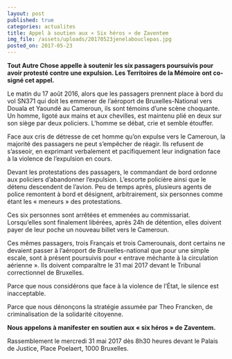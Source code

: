 ```yaml
---
layout: post
published: true
categories: actualites
title: Appel à soutien aux « Six héros » de Zaventem
img_file: /assets/uploads/20170523jenelabouclepas.jpg
posted_on: 2017-05-23
---
```

**Tout Autre Chose appelle à soutenir les six passagers poursuivis pour avoir protesté contre une expulsion. Les Territoires de la Mémoire ont co-signé cet appel.**

Le matin du 17 août 2016, alors que les passagers prennent place à bord du vol SN371 qui doit les emmener de l’aéroport de Bruxelles-National vers Douala et Yaoundé au Cameroun, ils sont témoins d’une scène choquante. Un homme, ligoté aux mains et aux chevilles, est maintenu plié en deux sur son siège par deux policiers. L’homme se débat, crie et semble étouffer.

Face aux cris de détresse de cet homme qu’on expulse vers le Cameroun, la majorité des passagers ne peut s’empêcher de réagir. Ils refusent de s’asseoir, en exprimant verbalement et pacifiquement leur indignation face à la violence de l’expulsion en cours.

Devant les protestations des passagers, le commandant de bord ordonne aux policiers d’abandonner l’expulsion. L’escorte policière ainsi que le détenu descendent de l’avion. Peu de temps après, plusieurs agents de police remontent à bord et désignent, arbitrairement, six personnes comme étant les « meneurs » des protestations.

Ces six personnes sont arrêtées et emmenées au commissariat. Lorsqu’elles sont finalement libérées, après 24h de détention, elles doivent payer de leur poche un nouveau billet vers le Cameroun.

Ces mêmes passagers, trois Français et trois Camerounais, dont certains ne devaient passer à l’aéroport de Bruxelles-national que pour une simple escale, sont à présent poursuivis pour « entrave méchante à la circulation aérienne ». Ils doivent comparaître le 31 mai 2017 devant le Tribunal correctionnel de Bruxelles.

Parce que nous considérons que face à la violence de l’État, le silence est inacceptable.

Parce que nous dénonçons la stratégie assumée par Theo Francken, de criminalisation de la solidarité citoyenne.

**Nous appelons à manifester en soutien aux « six héros » de Zaventem.**

Rassemblement le mercredi 31 mai 2017 dès 8h30 heures devant le Palais de Justice, Place Poelaert, 1000 Bruxelles.
